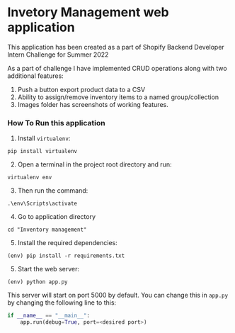 # Invetory Management web application

This application has been created as a part of Shopify Backend Developer Intern Challenge for Summer 2022

As a part of challenge I have implemented CRUD operations along with two additional features:
1. Push a button export product data to a CSV
2. Ability to assign/remove inventory items to a named group/collection
3. Images folder has screenshots of working features.


### How To Run this application
1. Install `virtualenv`:
```
pip install virtualenv
```

2. Open a terminal in the project root directory and run:
```
virtualenv env
```

3. Then run the command:
```
.\env\Scripts\activate
```

4. Go to application directory
```
cd "Inventory management"
```

5. Install the required dependencies:
```
(env) pip install -r requirements.txt
```

5. Start the web server:
```
(env) python app.py
```

This server will start on port 5000 by default. You can change this in `app.py` by changing the following line to this:

```python
if __name__ == "__main__":
    app.run(debug=True, port=<desired port>)
```